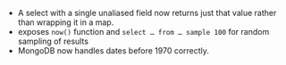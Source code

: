- A select with a single unaliased field now returns just that value rather than wrapping it in a map.
- exposes `now()` function and `select … from … sample 100` for random sampling of results
- MongoDB now handles dates before 1970 correctly.
